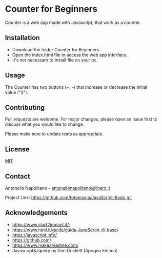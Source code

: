 # Counter for Beginners
Counter is a web app made with Javascript, that work as a counter.

## Installation

* Download the folder Counter for Beginners
* Open the index.html file to access the web app interface.
* It's not necessary to install file on your pc.


## Usage

The Counter has two buttons (+, -) that increase or decrease the initial value ("0"). 

## Contributing
Pull requests are welcome. For major changes, please open an issue first to discuss what you would like to change.

Please make sure to update tests as appropriate.

## License
[MIT](https://choosealicense.com/licenses/mit/)

## Contact
Antonello Napolitano - antonellonapolitano@libero.it

Project Link: https://github.com/totomagia/JavaScript-Basic.git

## Acknowledgements
* https://www.start2impact.it/;
* https://www.html.it/guide/guida-JavaScript-di-base/
* https://javascript.info/
* https://github.com/
* https://www.makeareadme.com/
* Javascript&Jquery by Don Duckett (Apogeo Edition)
